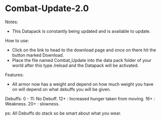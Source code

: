 # Combat-Update-2.0


Notes:
- This Datapack is constantly being updated and is available to update.

How to use:
- Click on the link to head to the download page and once on there hit the button marked Download.
- Place the file named Combat_Update into the data pack folder of your world after this type /reload and the Datapack will be activated.



Features:
- All armor now has a weight and depend on how much weight you have on will depend on what debuffs you will be given.



Debuffs:
0 - 11: No Debuff.
12+ : Increased hunger taken from moving.
16+ : Weakness.
20+ : slowness.


ps: All Debuffs do stack so be smart about what you wear.
